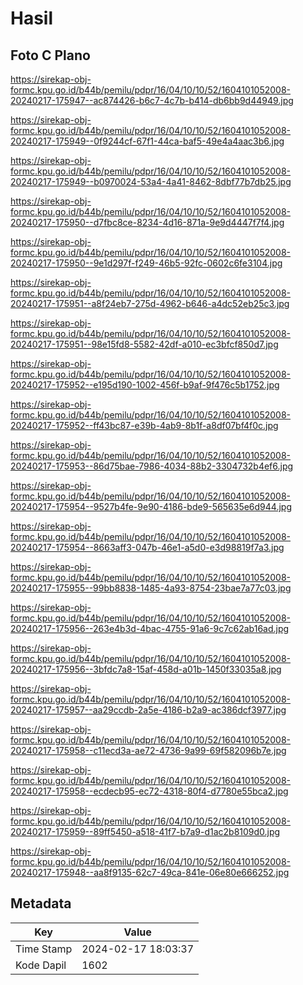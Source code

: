 # Hasil

## Foto C Plano

https://sirekap-obj-formc.kpu.go.id/b44b/pemilu/pdpr/16/04/10/10/52/1604101052008-20240217-175947--ac874426-b6c7-4c7b-b414-db6bb9d44949.jpg

https://sirekap-obj-formc.kpu.go.id/b44b/pemilu/pdpr/16/04/10/10/52/1604101052008-20240217-175949--0f9244cf-67f1-44ca-baf5-49e4a4aac3b6.jpg

https://sirekap-obj-formc.kpu.go.id/b44b/pemilu/pdpr/16/04/10/10/52/1604101052008-20240217-175949--b0970024-53a4-4a41-8462-8dbf77b7db25.jpg

https://sirekap-obj-formc.kpu.go.id/b44b/pemilu/pdpr/16/04/10/10/52/1604101052008-20240217-175950--d7fbc8ce-8234-4d16-871a-9e9d4447f7f4.jpg

https://sirekap-obj-formc.kpu.go.id/b44b/pemilu/pdpr/16/04/10/10/52/1604101052008-20240217-175950--9e1d297f-f249-46b5-92fc-0602c6fe3104.jpg

https://sirekap-obj-formc.kpu.go.id/b44b/pemilu/pdpr/16/04/10/10/52/1604101052008-20240217-175951--a8f24eb7-275d-4962-b646-a4dc52eb25c3.jpg

https://sirekap-obj-formc.kpu.go.id/b44b/pemilu/pdpr/16/04/10/10/52/1604101052008-20240217-175951--98e15fd8-5582-42df-a010-ec3bfcf850d7.jpg

https://sirekap-obj-formc.kpu.go.id/b44b/pemilu/pdpr/16/04/10/10/52/1604101052008-20240217-175952--e195d190-1002-456f-b9af-9f476c5b1752.jpg

https://sirekap-obj-formc.kpu.go.id/b44b/pemilu/pdpr/16/04/10/10/52/1604101052008-20240217-175952--ff43bc87-e39b-4ab9-8b1f-a8df07bf4f0c.jpg

https://sirekap-obj-formc.kpu.go.id/b44b/pemilu/pdpr/16/04/10/10/52/1604101052008-20240217-175953--86d75bae-7986-4034-88b2-3304732b4ef6.jpg

https://sirekap-obj-formc.kpu.go.id/b44b/pemilu/pdpr/16/04/10/10/52/1604101052008-20240217-175954--9527b4fe-9e90-4186-bde9-565635e6d944.jpg

https://sirekap-obj-formc.kpu.go.id/b44b/pemilu/pdpr/16/04/10/10/52/1604101052008-20240217-175954--8663aff3-047b-46e1-a5d0-e3d98819f7a3.jpg

https://sirekap-obj-formc.kpu.go.id/b44b/pemilu/pdpr/16/04/10/10/52/1604101052008-20240217-175955--99bb8838-1485-4a93-8754-23bae7a77c03.jpg

https://sirekap-obj-formc.kpu.go.id/b44b/pemilu/pdpr/16/04/10/10/52/1604101052008-20240217-175956--263e4b3d-4bac-4755-91a6-9c7c62ab16ad.jpg

https://sirekap-obj-formc.kpu.go.id/b44b/pemilu/pdpr/16/04/10/10/52/1604101052008-20240217-175956--3bfdc7a8-15af-458d-a01b-1450f33035a8.jpg

https://sirekap-obj-formc.kpu.go.id/b44b/pemilu/pdpr/16/04/10/10/52/1604101052008-20240217-175957--aa29ccdb-2a5e-4186-b2a9-ac386dcf3977.jpg

https://sirekap-obj-formc.kpu.go.id/b44b/pemilu/pdpr/16/04/10/10/52/1604101052008-20240217-175958--c11ecd3a-ae72-4736-9a99-69f582096b7e.jpg

https://sirekap-obj-formc.kpu.go.id/b44b/pemilu/pdpr/16/04/10/10/52/1604101052008-20240217-175958--ecdecb95-ec72-4318-80f4-d7780e55bca2.jpg

https://sirekap-obj-formc.kpu.go.id/b44b/pemilu/pdpr/16/04/10/10/52/1604101052008-20240217-175959--89ff5450-a518-41f7-b7a9-d1ac2b8109d0.jpg

https://sirekap-obj-formc.kpu.go.id/b44b/pemilu/pdpr/16/04/10/10/52/1604101052008-20240217-175948--aa8f9135-62c7-49ca-841e-06e80e666252.jpg


## Metadata

| Key        | Value               |
| ---------- | ------------------- |
| Time Stamp | 2024-02-17 18:03:37 |
| Kode Dapil | 1602                |



